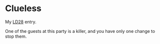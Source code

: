 Clueless
========

My [LD28](http://www.ludumdare.com/compo/) entry.

One of the guests at this party is a killer, and you have only one change to stop them.
